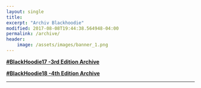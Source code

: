```yaml
---
layout: single
title:
excerpt: "Archiv Blackhoodie"
modified: 2017-08-08T19:44:38.564948-04:00
permalink: /archive/
header:
    image: /assets/images/banner_1.png
---
```


[**#BlackHoodie17 -3rd Edition Archive**](bh2017/)

[**#BlackHoodie18 -4th Edition Archive**](bh2018/)

----
